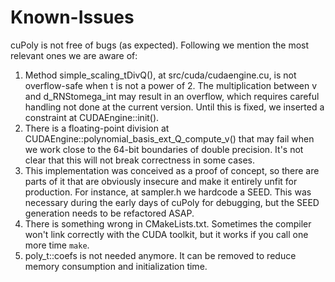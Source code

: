Known-Issues
============

cuPoly is not free of bugs (as expected). Following we mention the most relevant ones we are aware of:

1. Method simple_scaling_tDivQ(), at src/cuda/cudaengine.cu, is not overflow-safe when t is not a power of 2. The multiplication between v and d_RNStomega_int may result in an overflow, which requires careful handling not done at the current version. Until this is fixed, we inserted a constraint at CUDAEngine::init().
2. There is a floating-point division at CUDAEngine::polynomial_basis_ext_Q_compute_v() that may fail when we work close to the 64-bit boundaries of double precision. It's not clear that this will not break correctness in some cases. 
3. This implementation was conceived as a proof of concept, so there are parts of it that are obviously insecure and make it entirely unfit for production. For instance, at sampler.h we hardcode a SEED. This was necessary during the early days of cuPoly for debugging, but the SEED generation needs to be refactored ASAP.
4. There is something wrong in CMakeLists.txt. Sometimes the compiler won't link correctly with the CUDA toolkit, but it works if you call one more time ``make``.
5. poly_t::coefs is not needed anymore. It can be removed to reduce memory consumption and initialization time.